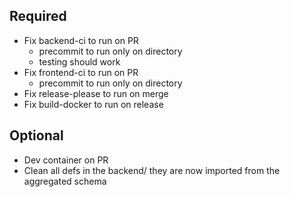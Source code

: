 ## Required
- Fix backend-ci to run on PR
  - precommit to run only on directory
  - testing should work
- Fix frontend-ci to run on PR
  -  precommit to run only on directory
- Fix release-please to run on merge
- Fix build-docker to run on release
## Optional 
- Dev container on PR
- Clean all defs in the backend/ they are now imported from the aggregated schema